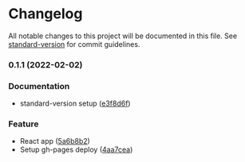 # Changelog

All notable changes to this project will be documented in this file. See [standard-version](https://github.com/conventional-changelog/standard-version) for commit guidelines.

### 0.1.1 (2022-02-02)


### Documentation

* standard-version setup ([e3f8d6f](https://github.com/Zenoo/rate-your-day/commit/e3f8d6f69f30647604c07af8e63212d26732f79c))


### Feature

* React app ([5a6b8b2](https://github.com/Zenoo/rate-your-day/commit/5a6b8b2d0fc415d612c149e55ec3f58d526d6970))
* Setup gh-pages deploy ([4aa7cea](https://github.com/Zenoo/rate-your-day/commit/4aa7cea0f43b2f8a1143e9ebcaea1f3bcb6f8483))
